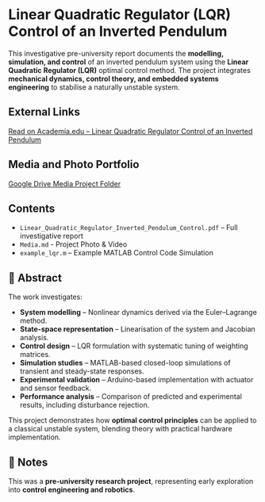 # Linear Quadratic Regulator (LQR) Control of an Inverted Pendulum

This investigative pre-university report documents the **modelling, simulation, and control** of an inverted pendulum system using the **Linear Quadratic Regulator (LQR)** optimal control method. The project integrates **mechanical dynamics, control theory, and embedded systems engineering** to stabilise a naturally unstable system.

## External Links
[Read on Academia.edu – Linear Quadratic Regulator Control of an Inverted Pendulum](https://www.academia.edu/143427405/Linear_Quadratic_Regulator_Control_of_an_Inverted_Pendulum?source=swp_share)

## Media and Photo Portfolio
[Google Drive Media Project Folder](https://drive.google.com/drive/folders/1q9gH7MTThfPDFvFm0wDKJDHwVeeBTiXm?usp=drive_link)

## Contents
- `Linear_Quadratic_Regulator_Inverted_Pendulum_Control.pdf` – Full investigative report
- `Media.md` - Project Photo & Video
- `example_lqr.m` – Example MATLAB Control Code Simulation

## 📝 Abstract
The work investigates:
- **System modelling** – Nonlinear dynamics derived via the Euler–Lagrange method.  
- **State-space representation** – Linearisation of the system and Jacobian analysis.  
- **Control design** – LQR formulation with systematic tuning of weighting matrices.  
- **Simulation studies** – MATLAB-based closed-loop simulations of transient and steady-state responses.  
- **Experimental validation** – Arduino-based implementation with actuator and sensor feedback.  
- **Performance analysis** – Comparison of predicted and experimental results, including disturbance rejection.  

This project demonstrates how **optimal control principles** can be applied to a classical unstable system, blending theory with practical hardware implementation.  

## 🔬 Notes
This was a **pre-university research project**, representing early exploration into **control engineering and robotics**.


